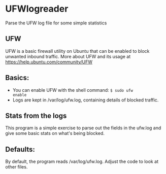 # UFWlogreader
Parse the UFW log file for some simple statistics 

## UFW
UFW is a basic firewall utility on Ubuntu that can be enabled to block unwanted inbound traffic. 
More about UFW and its usage at https://help.ubuntu.com/community/UFW

## Basics: 
- You can enable UFW with the shell command: <code>$ sudo ufw enable</code> 
- Logs are kept in /var/log/ufw.log, containing details of blocked traffic. 

## Stats from the logs 
This program is a simple exercise to parse out the fields in the ufw.log and give some 
basic stats on what's being blocked. 

## Defaults: 
By default, the program reads /var/log/ufw.log. Adjust the code to look at other files. 
